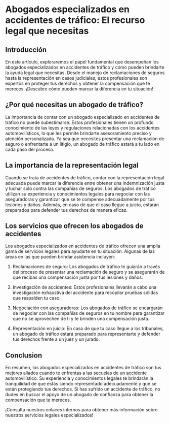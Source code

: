# Abogados especializados en accidentes de tráfico: El recurso legal que necesitas

## Introducción

En este artículo, exploraremos el papel fundamental que desempeñan los abogados especializados en accidentes de tráfico y cómo pueden brindarte la ayuda legal que necesitas. Desde el manejo de reclamaciones de seguros hasta la representación en casos judiciales, estos profesionales son expertos en proteger tus derechos y obtener la compensación que te mereces. ¡Descubre cómo pueden marcar la diferencia en tu situación!

## ¿Por qué necesitas un abogado de tráfico?

La importancia de contar con un abogado especializado en accidentes de tráfico no puede subestimarse. Estos profesionales tienen un profundo conocimiento de las leyes y regulaciones relacionadas con los accidentes automovilísticos, lo que les permite brindarte asesoramiento preciso y atención personalizada. Ya sea que necesites presentar una reclamación de seguro o enfrentarte a un litigio, un abogado de tráfico estará a tu lado en cada paso del proceso.

## La importancia de la representación legal

Cuando se trata de accidentes de tráfico, contar con la representación legal adecuada puede marcar la diferencia entre obtener una indemnización justa y luchar solo contra las compañías de seguros. Los abogados de tráfico utilizan su experiencia y conocimientos legales para negociar con las aseguradoras y garantizar que se te compense adecuadamente por tus lesiones y daños. Además, en caso de que el caso llegue a juicio, estarán preparados para defender tus derechos de manera eficaz.

## Los servicios que ofrecen los abogados de accidentes

Los abogados especializados en accidentes de tráfico ofrecen una amplia gama de servicios legales para ayudarte en tu situación. Algunas de las áreas en las que pueden brindar asistencia incluyen:

1. Reclamaciones de seguro: Los abogados de tráfico te guiarán a través del proceso de presentar una reclamación de seguro y se asegurarán de que recibas una compensación justa por tus lesiones y daños.

2. Investigación de accidentes: Estos profesionales llevarán a cabo una investigación exhaustiva del accidente para recopilar pruebas sólidas que respalden tu caso.

3. Negociación con aseguradoras: Los abogados de tráfico se encargarán de negociar con las compañías de seguros en tu nombre para garantizar que no se aprovechen de ti y te brinden una compensación justa.

4. Representación en juicio: En caso de que tu caso llegue a los tribunales, un abogado de tráfico estará preparado para representarte y defender tus derechos frente a un juez y un jurado.

## Conclusion

En resumen, los abogados especializados en accidentes de tráfico son tus mejores aliados cuando te enfrentas a las secuelas de un accidente automovilístico. Su experiencia y conocimientos legales te brindarán la tranquilidad de que estás siendo representado adecuadamente y que se están protegiendo tus derechos. Si has sufrido un accidente de tráfico, no dudes en buscar el apoyo de un abogado de confianza para obtener la compensación que te mereces.

¡Consulta nuestros enlaces internos para obtener más información sobre nuestros servicios legales especializados!